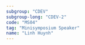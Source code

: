 ```yaml
---
subgroup: "CDEV"
subgroup-long: "CDEV-2"
code: "MS04"
tag: "Minisymposium Speaker"
name: "Linh Huynh"
---
```

